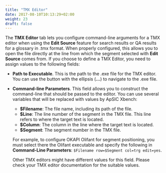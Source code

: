 ```yaml
---
title: "TMX Editor"
date: 2017-08-10T10:13:29+02:00
weight: 23
draft: false
---
```


The **TMX Editor** tab lets you configure command-line arguments for a TMX
editor when using the **Edit Source** feature for search results or QA results
for a glossary in .tmx format. When properly configured, this allows you to open
the file directly at the line from which the segment selected with
**Edit Source** comes from. If you choose to define a TMX Editor, you need to
assign values to the following fields:

* **Path to Executable**. This is the path to the .exe file for the TMX editor.	  You can use the button with the ellipsis (**...**) to navigate to the .exe
  file.
* **Command-line Parameters**. This field allows you to construct the
  command-line that should be passed to the editor.	You can use several
  variables that will be replaced with values by ApSIC Xbench:
    * **$Filename**: The file name, including its path of the file.
    * **$Line**: The line number of the segment in the TMX file. This line
    refers to where the target text is located.
    *  **$Column**: The column in the line where the target text is located.
    *  **$Segment**: The segment number in the TMX file.

    For example, to configure OKAPI Olifant for segment positioning, you must
    select there the Olifant executable and specify the following in
    **Command-Line Parameters**: `$Filename row=$Segment col=trg edit=yes`.

    Other TMX editors might have different values for this field. Please check your TMX editor documentation for the suitable values.

